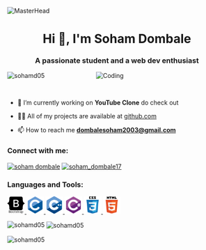 ![MasterHead](https://as1.ftcdn.net/v2/jpg/02/21/97/86/1000_F_221978639_EyPBA9tuscYhW6rhaO5EiVzdG8hvQSgV.jpg)
<h1 align="center">Hi 👋, I'm Soham Dombale</h1>
<h3 align="center">A passionate student and a web dev enthusiast</h3>
<img align="right" alt="Coding"width = "300" src ="https://media.tenor.com/hmDMrE1yMAkAAAAM/when-the-coding-when-the.gif"
<p align="left"> <img src="https://komarev.com/ghpvc/?username=sohamd05&label=Profile%20views&color=0e75b6&style=flat" alt="sohamd05" /> </p>

<p align="left"> <a href="https://twitter.com/" target="blank"><img src="https://img.shields.io/twitter/follow/?logo=twitter&style=for-the-badge" alt="" /></a> </p>

- 🔭 I’m currently working on **YouTube Clone** do check out 

- 👨‍💻 All of my projects are available at [github.com](github.com)

- 📫 How to reach me **dombalesoham2003@gmail.com**

<h3 align="left">Connect with me:</h3>
<p align="left">
<a href="linkedin.com/in/soham-dombale" target="blank"><img align="center" src="https://raw.githubusercontent.com/rahuldkjain/github-profile-readme-generator/master/src/images/icons/Social/linked-in-alt.svg" alt="soham dombale" height="30" width="40" /></a>
<a href="https://instagram.com/soham_dombale17" target="blank"><img align="center" src="https://raw.githubusercontent.com/rahuldkjain/github-profile-readme-generator/master/src/images/icons/Social/instagram.svg" alt="soham_dombale17" height="30" width="40" /></a>
</p>

<h3 align="left">Languages and Tools:</h3>
<p align="left"> <a href="https://getbootstrap.com" target="_blank" rel="noreferrer"> <img src="https://raw.githubusercontent.com/devicons/devicon/master/icons/bootstrap/bootstrap-plain-wordmark.svg" alt="bootstrap" width="40" height="40"/> </a> <a href="https://www.cprogramming.com/" target="_blank" rel="noreferrer"> <img src="https://raw.githubusercontent.com/devicons/devicon/master/icons/c/c-original.svg" alt="c" width="40" height="40"/> </a> <a href="https://www.w3schools.com/cpp/" target="_blank" rel="noreferrer"> <img src="https://raw.githubusercontent.com/devicons/devicon/master/icons/cplusplus/cplusplus-original.svg" alt="cplusplus" width="40" height="40"/> </a> <a href="https://www.w3schools.com/cs/" target="_blank" rel="noreferrer"> <img src="https://raw.githubusercontent.com/devicons/devicon/master/icons/csharp/csharp-original.svg" alt="csharp" width="40" height="40"/> </a> <a href="https://www.w3schools.com/css/" target="_blank" rel="noreferrer"> <img src="https://raw.githubusercontent.com/devicons/devicon/master/icons/css3/css3-original-wordmark.svg" alt="css3" width="40" height="40"/> </a> <a href="https://www.w3.org/html/" target="_blank" rel="noreferrer"> <img src="https://raw.githubusercontent.com/devicons/devicon/master/icons/html5/html5-original-wordmark.svg" alt="html5" width="40" height="40"/> </a> </p>

<p><img align="left" src="https://github-readme-stats.vercel.app/api/top-langs?username=sohamd05&show_icons=true&locale=en&layout=compact" alt="sohamd05" /></p>

<p>&nbsp;<img align="center" src="https://github-readme-stats.vercel.app/api?username=sohamd05&show_icons=true&locale=en" alt="sohamd05" /></p>

<p><img align="center" src="https://github-readme-streak-stats.herokuapp.com/?user=sohamd05&" alt="sohamd05" /></p>

